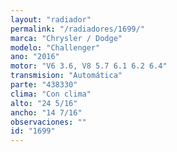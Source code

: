 ```yaml
---
layout: "radiador"
permalink: "/radiadores/1699/"
marca: "Chrysler / Dodge"
modelo: "Challenger"
ano: "2016"
motor: "V6 3.6, V8 5.7 6.1 6.2 6.4"
transmision: "Automática"
parte: "438330"
clima: "Con clima"
alto: "24 5/16"
ancho: "14 7/16"
observaciones: ""
id: "1699"
---
```


